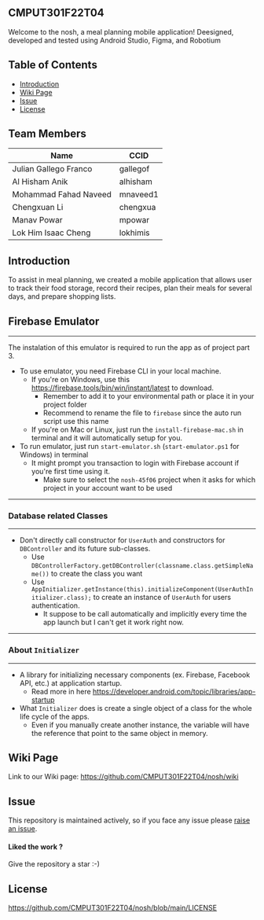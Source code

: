 ## CMPUT301F22T04
Welcome to the nosh, a meal planning mobile application!
Deesigned, developed and tested using Android Studio, Figma, and Robotium

## Table of Contents
- [Introduction](#introduction)
- [Wiki Page](#wiki-page)
- [Issue](#issue)
- [License](#license)


## Team Members
| Name  | CCID | 
| ------------- | ------------- |
| Julian Gallego Franco  | gallegof | 
| Al Hisham Anik | alhisham | 
| Mohammad Fahad Naveed  | mnaveed1  | 
| Chengxuan Li | chengxua | 
| Manav Powar | mpowar | 
| Lok Him Isaac Cheng | lokhimis | 

## Introduction
To assist in meal planning, we created a mobile application that allows user to track their food storage, record their recipes, plan their meals for several days, and prepare shopping lists.


## Firebase Emulator 
---
The instalation of this emulator is required to run the app as of project part 3.
- To use emulator, you need Firebase CLI in your local machine.
  - If you're on Windows, use this https://firebase.tools/bin/win/instant/latest to download.
    - Remember to add it to your environmental path or place it in your project folder
    - Recommend to rename the file to `firebase` since the auto run script use this name
  - If you're on Mac or Linux, just run the `install-firebase-mac.sh` in terminal and it will automatically setup for you.
- To run emulator, just run `start-emulator.sh` (`start-emulator.ps1` for Windows) in terminal
  - It might prompt you transaction to login with Firebase account if you're first time using it.
    - Make sure to select the `nosh-45f06` project when it asks for which project in your account want to be used
---
### Database related Classes
---
- Don't directly call constructor for `UserAuth` and constructors for `DBController` and its future sub-classes.
  - Use `DBControllerFactory.getDBController(classname.class.getSimpleName())` to create the class you want
  - Use `AppInitializer.getInstance(this).initializeComponent(UserAuthInitializer.class);` to create an instance of `UserAuth` for users authentication.
    - It suppose to be call automatically and implicitly every time the app launch but I can't get it work right now.
---
### About `Initializer`
---
- A library for initializing necessary components (ex. Firebase, Facebook API, etc.) at application startup.
  - Read more in here https://developer.android.com/topic/libraries/app-startup
- What `Initializer` does is create a single object of a class for the whole life cycle of the apps.
  - Even if you manually create another instance, the variable will have the reference that point to the same object in memory. 

## Wiki Page
Link to our Wiki page: https://github.com/CMPUT301F22T04/nosh/wiki

## Issue
This repository is maintained actively, so if you face any issue please <a href="https://github.com/ankitwasankar/mftool-java/issues/new">raise an issue</a>.

<h4>Liked the work ?</h4>
Give the repository a star :-)

## License

https://github.com/CMPUT301F22T04/nosh/blob/main/LICENSE




